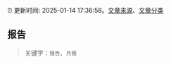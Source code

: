 :alarm_clock: 更新时间: 2025-01-14 17:36:58。[文章来源](/README.md)、[文章分类](/TAGS.md)

## 报告


> 关键字：`报告`、`月报`



